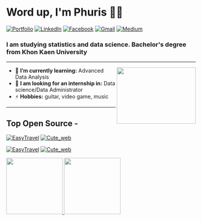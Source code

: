 
<h1 align="left"> Word up, I'm Phuris 👋😺 </h1>

<p align="left">
   <a href="https://phuris.vercel.app/"><img alt="Portfolio" src="https://img.shields.io/badge/-phuris.co-black?style=flat-square&logo=squarespace&logoColor=white&link=https://phuris.co/"></a>
<a href="https://www.linkedin.com/in/phuris-kruacharee-8ba72a2a0/"><img alt="LinkedIn" src="https://img.shields.io/badge/-phuris-0075b5?style=flat-square&logo=Linkedin&logoColor=white&link=https://www.linkedin.com/in/phuris-kruacharee-8ba72a2a0/"></a>
<a href="https://www.facebook.com/PhurisKR" target="_blank"><img alt="Facebook" src="https://img.shields.io/badge/-Facebook-1877f2?style=flat-square&logo=Facebook&logoColor=white"></a>
<a href="mailto:phurissor@gmail.com"><img alt="Gmail" src="https://img.shields.io/badge/-phurissor@gmail.com-d14836?style=flat-square&logo=Gmail&logoColor=white&link=mailto:dewithmiramon@gmail.com"></a>
<a href="https://medium.com/@phuris.k"><img alt="Medium" src="https://img.shields.io/badge/-@phuris.k-0075b5?style=flat-square&color=000000&labelColor=000000&logo=Medium&link=https://medium.com/@phuris.k"></a>
   
</p>

<h3 align="left">I am studying statistics and data science. Bachelor's degree from Khon Kaen University </h3>

---

<!-- credits for gif https://gph.is/g/ZWg5jr7 -->
<img align="right" height="150" width="210" src="data.gif">

- 🌱 **I’m currently learning:** Advanced Data Analysis
- 👯 **I am looking for an internship in:** Data science/Data Administrator
- ⚡ **Hobbies:** guitar, video game, music

---



## Top Open Source -
[![EasyTravel](https://github-readme-stats.vercel.app/api/pin/?username=PhurisKR&repo=EasyTravel&border_color=7F3FBF&bg_color=0D1117&title_color=C9D1D9&text_color=8B949E&icon_color=7F3FBF)](https://github.com/PhurisKR/EasyTravel)
[![Cute_web](https://github-readme-stats.vercel.app/api/pin/?username=PhurisKR&repo=Cute_web&border_color=7F3FBF&bg_color=0D1117&title_color=C9D1D9&text_color=8B949E&icon_color=7F3FBF)](https://github.com/PhurisKR/Cute_web)


[![EasyTravel](https://github-readme-stats.vercel.app/api/pin/?username=PhurisKR&repo=EasyTravel&border_color=ffffff&bg_color=0D1117&title_color=1F6FEB&text_color=8B949E&icon_color=1F6FEB)](https://github.com/PhurisKR/EasyTravel)
[![Cute_web](https://github-readme-stats.vercel.app/api/pin/?username=PhurisKR&repo=Cute_web&border_color=ffffff&bg_color=0D1117&title_color=1F6FEB&text_color=8B949E&icon_color=1F6FEB)](https://github.com/PhurisKR/Cute_web)


<a href="https://phuris.vercel.app/"><img height="150px" src="https://github-readme-stats.vercel.app/api/top-langs/?username=phurisKR&show_icons=true&layout=compact&langs_count=6&hide_title=true&hide_border=true&theme=dark" /> <img height="150px" src="https://github-readme-stats.vercel.app/api?username=phurisKR&show_icons=true&hide_title=true&hide_border=true&theme=dark" /></a>
